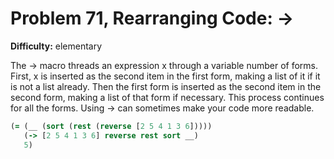 # Problem 71, Rearranging Code: ->

**Difficulty:** elementary

The -> macro threads an expression x through a variable number of forms. First, x is inserted as the second item in the first form, making a list of it if it is not a list already. Then the first form is inserted as the second item in the second form, making a list of that form if necessary. This process continues for all the forms. Using -> can sometimes make your code more readable.

```clj
(= (__ (sort (rest (reverse [2 5 4 1 3 6]))))
   (-> [2 5 4 1 3 6] reverse rest sort __)
   5)
```
